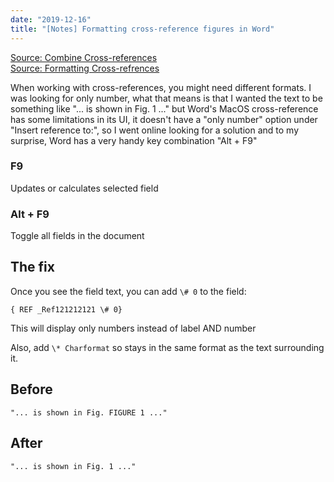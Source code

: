 ```yaml
---
date: "2019-12-16"
title: "[Notes] Formatting cross-reference figures in Word"
---
```

[Source: Combine Cross-references](http://wordfaqs.ssbarnhill.com/CombineXrefs.htm)  
[Source: Formatting Cross-refrences](http://wordfaqs.ssbarnhill.com/FormatCrossReferences.htm)

When working with cross-references, you might need different formats.
I was looking for only number, what that means is that I wanted the text to
be something like "... is shown in Fig. 1 ..." but Word's MacOS 
cross-reference has some limitations in its UI, it doesn't have a 
"only number" option under "Insert reference to:", so I went online looking 
for a solution and to my surprise, Word has a very handy key combination 
"Alt + F9"

### F9
Updates or calculates selected field

### Alt + F9
Toggle all fields in the document


## The fix

Once you see the field text, you can add `\# 0` to the field:
```
{ REF _Ref121212121 \# 0}
```
This will display only numbers instead of label AND number

Also, add `\* Charformat` so stays in the same format as the text 
surrounding it.

## Before
```
"... is shown in Fig. FIGURE 1 ..."
```

## After
```
"... is shown in Fig. 1 ..."
```